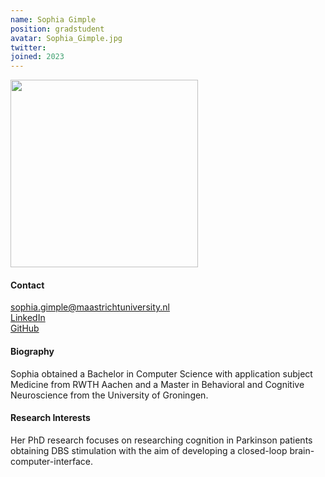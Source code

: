 ```yaml
---
name: Sophia Gimple
position: gradstudent
avatar: Sophia_Gimple.jpg
twitter: 
joined: 2023
---
```


<img width="300" src="{{site.baseurl}}/images/people/{{page.avatar}}" data-action="zoom">

#### Contact
<i class="fa fa-envelope-o"></i> sophia.gimple@maastrichtuniversity.nl <br>
<a href="https://www.linkedin.com/in/sophia-gimple-4886931a1/"> <i class="fa fa-linkedin"></i> LinkedIn </a><br>
<a href="https://github.com/GimpleSophia/"> <i class="fa fa-github"></i> GitHub </a><br>

#### Biography
Sophia obtained a Bachelor in Computer Science with application subject Medicine from RWTH Aachen and a Master in Behavioral and Cognitive Neuroscience from the University of Groningen.

#### Research Interests
Her PhD research focuses on researching cognition in Parkinson patients obtaining DBS stimulation with the aim of developing a closed-loop brain-computer-interface.
